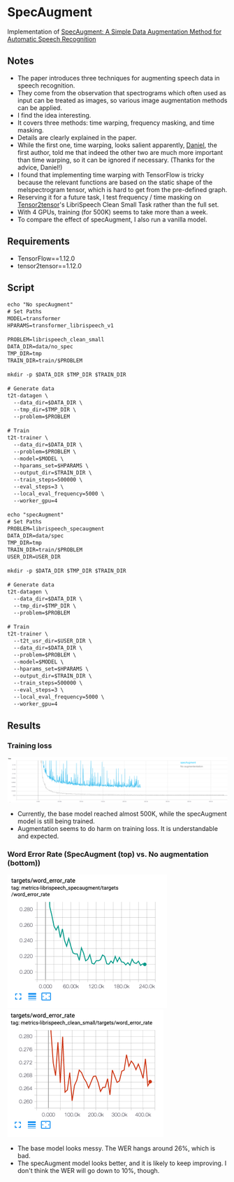 # SpecAugment

Implementation of [SpecAugment: A Simple Data Augmentation Method for Automatic Speech Recognition](https://arxiv.org/abs/1904.08779)

## Notes
* The paper introduces three techniques for augmenting speech data in speech recognition.
* They come from the observation that spectrograms which often used as input can be treated as images, so various image augmentation methods can be applied.
* I find the idea interesting.
* It covers three methods: time warping, frequency masking, and time masking.
* Details are clearly explained in the paper.
* While the first one, time warping, looks salient apparently, [Daniel](danielspark@google.com), the first author, told me that indeed the other two are much more important than time warping, so it can be ignored if necessary. (Thanks for the advice, Daniel!)
* I found that implementing time warping with TensorFlow is tricky because the relevant functions are based on the static shape of the melspectrogram tensor, which is hard to get from the pre-defined graph.
* Reserving it for a future task, I test frequency / time masking on [Tensor2tensor](https://github.com/tensorflow/tensor2tensor)'s LibriSpeech Clean Small Task rather than the full set.
* With 4 GPUs, training (for 500K) seems to take more than a week.
* To compare the effect of specAugment, I also run a vanilla model.

## Requirements
* TensorFlow==1.12.0
* tensor2tensor==1.12.0

## Script
```
echo "No specAugment"
# Set Paths
MODEL=transformer
HPARAMS=transformer_librispeech_v1

PROBLEM=librispeech_clean_small
DATA_DIR=data/no_spec
TMP_DIR=tmp
TRAIN_DIR=train/$PROBLEM

mkdir -p $DATA_DIR $TMP_DIR $TRAIN_DIR

# Generate data
t2t-datagen \
  --data_dir=$DATA_DIR \
  --tmp_dir=$TMP_DIR \
  --problem=$PROBLEM

# Train
t2t-trainer \
  --data_dir=$DATA_DIR \
  --problem=$PROBLEM \
  --model=$MODEL \
  --hparams_set=$HPARAMS \
  --output_dir=$TRAIN_DIR \
  --train_steps=500000 \
  --eval_steps=3 \
  --local_eval_frequency=5000 \ 
  --worker_gpu=4

echo "specAugment"
# Set Paths
PROBLEM=librispeech_specaugment
DATA_DIR=data/spec
TMP_DIR=tmp
TRAIN_DIR=train/$PROBLEM
USER_DIR=USER_DIR

mkdir -p $DATA_DIR $TMP_DIR $TRAIN_DIR

# Generate data
t2t-datagen \
  --data_dir=$DATA_DIR \
  --tmp_dir=$TMP_DIR \
  --problem=$PROBLEM

# Train
t2t-trainer \
  --t2t_usr_dir=$USER_DIR \
  --data_dir=$DATA_DIR \
  --problem=$PROBLEM \
  --model=$MODEL \
  --hparams_set=$HPARAMS \
  --output_dir=$TRAIN_DIR \
  --train_steps=500000 \
  --eval_steps=3 \
  --local_eval_frequency=5000 \ 
  --worker_gpu=4
```

## Results
### Training loss
<img src="loss.png">

* Currently, the base model reached almost 500K, while the specAugment model is still being trained.
* Augmentation seems to do harm on training loss. It is understandable and expected.

### Word Error Rate (SpecAugment (top) vs. No augmentation (bottom))

<img src="spec_WER.png">
<img src="no_WER.png">

* The base model looks messy. The WER hangs around 26%, which is bad.
* The specAugment model looks better, and it is likely to keep improving. I don't think the WER will go down to 10%, though.
